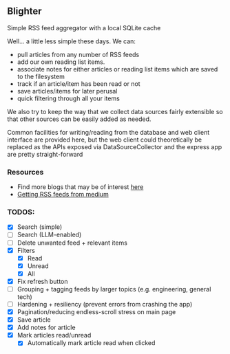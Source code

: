 ## Blighter

Simple RSS feed aggregator with a local SQLite cache

Well... a little less simple these days. We can:
- pull articles from any number of RSS feeds
- add our own reading list items.
- associate notes for either articles or reading list items which are saved to the filesystem
- track if an article/item has been read or not
- save articles/items for later perusal
- quick filtering through all your items

We also try to keep the way that we collect data sources fairly extensible so that
other sources can be easily added as needed.

Common facilities for writing/reading from the database and web client interface are provided here,
but the web client could theoretically be replaced as the APIs exposed via DataSourceCollector and
the express app are pretty straight-forward

### Resources

- Find more blogs that may be of interest [here](https://github.com/praharshjain/engineering-blogs)
- [Getting RSS feeds from medium](https://help.medium.com/hc/en-us/articles/214874118-Using-RSS-feeds-of-profiles-publications-and-topics)


### TODOS:
- [X] Search (simple)
- [ ] Search (LLM-enabled)
- [ ] Delete unwanted feed + relevant items
- [x] Filters
  - [x] Read
  - [x] Unread
  - [x] All
- [X] Fix refresh button
- [ ] Grouping + tagging feeds by larger topics (e.g. engineering, general tech)
- [ ] Hardening + resiliency (prevent errors from crashing the app)
- [X] Pagination/reducing endless-scroll stress on main page
- [X] Save article
- [X] Add notes for article
- [X] Mark articles read/unread
  - [X] Automatically mark article read when clicked